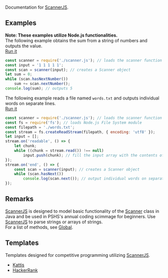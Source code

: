 Documentation for [ScannerJS](https://github.com/pshscc/ScannerJS).

## Examples
**Note: These examples utilize Node.js functionalities.**  
The following example obtains the sum from a string of numbers and outputs the value.  
[Run it](https://repl.it/@MiniDomo/scannerjs-example-1)
```js
const scanner = require('./scanner.js'); // loads the scanner function
const input = '1 1 1 1 1';
const scan = scanner(input); // creates a Scanner object
let sum = 0;
while (scan.hasNextNumber())
    sum += scan.nextNumber();
console.log(sum); // outputs 5
```
The following example reads a file named `words.txt` and outputs individual words on separate lines.  
[Run it](https://repl.it/@MiniDomo/scannerjs-example-2)
```js
const scanner = require('./scanner.js'); // loads the scanner function
const fs = require('fs'); // loads Node.js File System module
const filepath = './words.txt';
const stream = fs.createReadStream(filepath, { encoding: 'utf8' });
let input = [];
stream.on('readable', () => {
    let chunk;
    while ((chunk = stream.read()) !== null)
        input.push(chunk); // fill the input array with the contents of words.txt
});
stream.on('end', () => {
    const scan = scanner(input); // creates a Scanner object
    while (scan.hasNext())
        console.log(scan.next()); // output individual words on separate lines
});
```

## Remarks
[ScannerJS](https://github.com/pshscc/ScannerJS) is designed to model basic functionality of the [Scanner](https://docs.oracle.com/javase/10/docs/api/java/util/Scanner.html) class in Java and be used in PSHS's annual coding scimmage for beginners. Use [ScannerJS](https://github.com/pshscc/ScannerJS) to parse strings or arrays of strings.  
For a list of methods, see [Global](./global.html).

## Templates
Templates designed for competitive programming utilizing [ScannerJS](https://github.com/pshscc/ScannerJS).  
- [Kattis](https://github.com/pshscc/ScannerJS/tree/master/templates/kattis)
- [HackerRank](https://github.com/pshscc/ScannerJS/tree/master/templates/hackerrank)